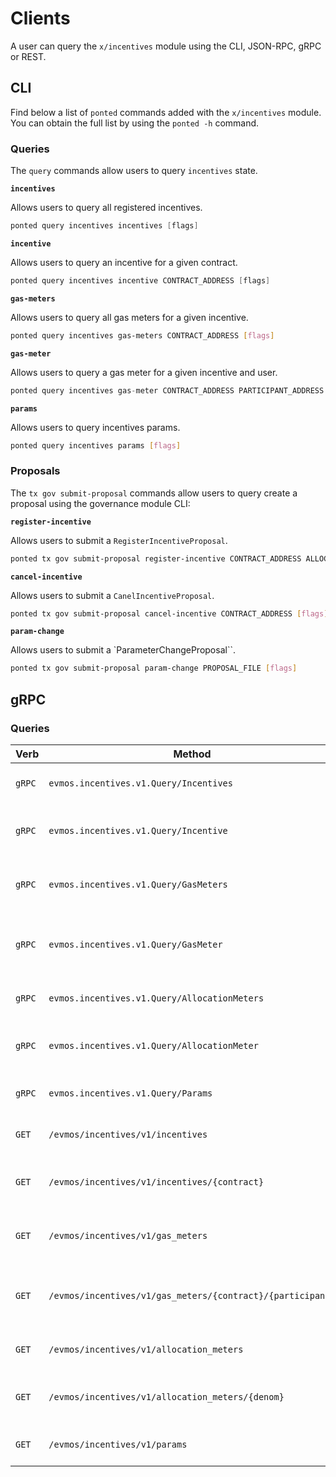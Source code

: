 <!--
order: 8
-->

# Clients

A user can query the `x/incentives` module using the CLI, JSON-RPC, gRPC or REST.

## CLI

Find below a list of `ponted` commands added with the `x/incentives` module. You can obtain the full list by using the `ponted -h` command.

### Queries

The `query` commands allow users to query `incentives` state.

**`incentives`**

Allows users to query all registered incentives.

```go
ponted query incentives incentives [flags]
```

**`incentive`**

Allows users to query an incentive for a given contract.

```go
ponted query incentives incentive CONTRACT_ADDRESS [flags]
```

**`gas-meters`**

Allows users to query all gas meters for a given incentive.

```bash
ponted query incentives gas-meters CONTRACT_ADDRESS [flags]
```

**`gas-meter`**

Allows users to query a gas meter for a given incentive and user.

```go
ponted query incentives gas-meter CONTRACT_ADDRESS PARTICIPANT_ADDRESS [flags]
```

**`params`**

Allows users to query incentives params.

```bash
ponted query incentives params [flags]
```

### Proposals

The `tx gov submit-proposal` commands allow users to query create a proposal using the governance module CLI:

**`register-incentive`**

Allows users to submit a `RegisterIncentiveProposal`.

```bash
ponted tx gov submit-proposal register-incentive CONTRACT_ADDRESS ALLOCATION EPOCHS [flags]
```

**`cancel-incentive`**

Allows users to submit a `CanelIncentiveProposal`.

```bash
ponted tx gov submit-proposal cancel-incentive CONTRACT_ADDRESS [flags]
```

**`param-change`**

Allows users to submit a `ParameterChangeProposal``.

```bash
ponted tx gov submit-proposal param-change PROPOSAL_FILE [flags]
```

## gRPC

### Queries

| Verb   | Method                                                     | Description                                   |
| ------ | ---------------------------------------------------------- | --------------------------------------------- |
| `gRPC` | `evmos.incentives.v1.Query/Incentives`                     | Gets all registered incentives                |
| `gRPC` | `evmos.incentives.v1.Query/Incentive`                      | Gets incentive for a given contract           |
| `gRPC` | `evmos.incentives.v1.Query/GasMeters`                      | Gets gas meters for a given incentive         |
| `gRPC` | `evmos.incentives.v1.Query/GasMeter`                       | Gets gas meter for a given incentive and user |
| `gRPC` | `evmos.incentives.v1.Query/AllocationMeters`               | Gets all allocation meters                    |
| `gRPC` | `evmos.incentives.v1.Query/AllocationMeter`                | Gets allocation meter for a denom             |
| `gRPC` | `evmos.incentives.v1.Query/Params`                         | Gets incentives params                        |
| `GET`  | `/evmos/incentives/v1/incentives`                          | Gets all registered incentives                |
| `GET`  | `/evmos/incentives/v1/incentives/{contract}`               | Gets incentive for a given contract           |
| `GET`  | `/evmos/incentives/v1/gas_meters`                          | Gets gas meters for a given incentive         |
| `GET`  | `/evmos/incentives/v1/gas_meters/{contract}/{participant}` | Gets gas meter for a given incentive and user |
| `GET`  | `/evmos/incentives/v1/allocation_meters`                   | Gets all allocation meters                    |
| `GET`  | `/evmos/incentives/v1/allocation_meters/{denom}`           | Gets allocation meter for a denom             |
| `GET`  | `/evmos/incentives/v1/params`                              | Gets incentives params                        |

